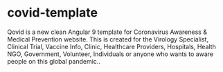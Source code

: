 # covid-template
Qovid is a new clean Angular 9 template for Coronavirus Awareness &amp; Medical Prevention website. This is created for the Virology Specialist, Clinical Trial, Vaccine Info, Clinic, Healthcare Providers, Hospitals, Health NGO, Government, Volunteer, Individuals or anyone who wants to aware people on this global pandemic..
